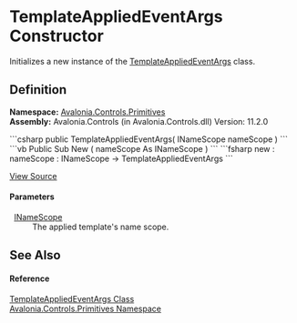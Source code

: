 # TemplateAppliedEventArgs Constructor


Initializes a new instance of the <a href="T_Avalonia_Controls_Primitives_TemplateAppliedEventArgs">TemplateAppliedEventArgs</a> class.



## Definition
**Namespace:** <a href="N_Avalonia_Controls_Primitives">Avalonia.Controls.Primitives</a>  
**Assembly:** Avalonia.Controls (in Avalonia.Controls.dll) Version: 11.2.0

<Tabs groupId="api-code-preview">
<TabItem value="csharp" label="C#">
```csharp
public TemplateAppliedEventArgs(
	INameScope nameScope
)
```
</TabItem>
<TabItem value="vb" label="VB">
```vb
Public Sub New ( 
	nameScope As INameScope
)
```
</TabItem>
<TabItem value="fsharp" label="F#">
```fsharp
new : 
        nameScope : INameScope -> TemplateAppliedEventArgs
```
</TabItem>
</Tabs>



<a href="https://github.com/AvaloniaUI/Avalonia/tree/master/src/Avalonia.Controls/Primitives/TemplateAppliedEventArgs.cs#L15" title="View the source code">View Source</a>



#### Parameters
<dl><dt>  <a href="T_Avalonia_Controls_INameScope">INameScope</a></dt><dd>The applied template's name scope.</dd></dl>

## See Also


#### Reference
<a href="T_Avalonia_Controls_Primitives_TemplateAppliedEventArgs">TemplateAppliedEventArgs Class</a>  
<a href="N_Avalonia_Controls_Primitives">Avalonia.Controls.Primitives Namespace</a>  
